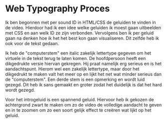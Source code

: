 # Web Typography Proces

Ik ben begonnen met per sound ID in HTML/CSS de geluiden te vinden in de video. Hierdoor had ik een idee welke geluiden ik moest gaan uitbeelden met CSS en aan welk ID ze zijn verbonden. Vervolgens ben ik per geluid gaan na denken hoe ik het het best kon gaan visualiseren. Dit zelfde heb ik ook voor de tekst gedaan. 

Ik heb de "computerstem" een italic zakelijk lettertype gegeven om het virtuele in de tekst terug te laten komen. De hoofdpersoon heeft een dikgedrukte versie hiervan gekregen. Hij praat namelijk erg serieus en is het aandachtspunt. Hierom wel een zakelijk lettertype, maar door het dikgedrukt te maken valt het meer op en lijkt het net wat minder serieus dan de "computerstem". Een derde stem is een opmerking en wordt luid gezegd. Dit heb ik sans gemaakt en groter zodat het duidelijk is dat het hard wordt gezegd.

Voor het introgeluid is een spannend geluid. Hiervoor heb ik gekozen de achtergrond zwart te maken om zo de video de volledige aandacht te geven en in te zoomen om zo een soort gelijk effect te creëren wat lijkt op het geluid.
